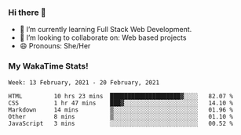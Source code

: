 ### Hi there 👋

- 🌱 I’m currently learning Full Stack Web Development.
- 👯 I’m looking to collaborate on: Web based projects
- 😄 Pronouns: She/Her

### My WakaTime Stats!

<!--START_SECTION:waka-->
```text
Week: 13 February, 2021 - 20 February, 2021

HTML         10 hrs 23 mins  ████████████████████▓░░░░   82.07 % 
CSS          1 hr 47 mins    ███▓░░░░░░░░░░░░░░░░░░░░░   14.10 % 
Markdown     14 mins         ▒░░░░░░░░░░░░░░░░░░░░░░░░   01.96 % 
Other        8 mins          ▒░░░░░░░░░░░░░░░░░░░░░░░░   01.10 % 
JavaScript   3 mins          ░░░░░░░░░░░░░░░░░░░░░░░░░   00.52 % 
```
<!--END_SECTION:waka-->
